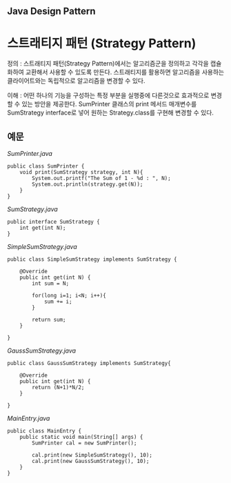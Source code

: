## Java Design Pattern

# 스트래티지 패턴 (Strategy Pattern)

정의 : 스트래티지 패턴(Strategy Pattern)에서는 알고리즘군을 정의하고 각각을 캡슐화하여 교환해서 사용할 수 있도록 만든다. 스트래티지를 활용하면 알고리즘을 사용하는 클라이어트와는 독립적으로 알고리즘을 변경할 수 있다.

이해 : 어떤 하나의 기능을 구성하는 특정 부분을 실행중에 다른것으로 효과적으로 변경할 수 있는 방안을 제공한다.
SumPrinter 클래스의 print 메서드 매개변수를 SumStrategy interface로 넣어 원하는 Strategy.class를 구현해 변경할 수 있다.

## 예문

*SumPrinter.java*

```
public class SumPrinter {
    void print(SumStrategy strategy, int N){
        System.out.printf("The Sum of 1 - %d : ", N);
        System.out.println(strategy.get(N));
    }
}
```

*SumStrategy.java*

```
public interface SumStrategy {
    int get(int N);   
}
```

*SimpleSumStrategy.java*

```
public class SimpleSumStrategy implements SumStrategy {

    @Override
    public int get(int N) {
        int sum = N;

        for(long i=1; i<N; i++){
            sum += i;
        }

        return sum;
    }

}
```

*GaussSumStrategy.java*

```
public class GaussSumStrategy implements SumStrategy{

    @Override
    public int get(int N) {
        return (N+1)*N/2;
    }

}
```

*MainEntry.java*

```
public class MainEntry {
    public static void main(String[] args) {
        SumPrinter cal = new SumPrinter();

        cal.print(new SimpleSumStrategy(), 10);
        cal.print(new GaussSumStrategy(), 10);
    }
}
```